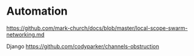 # Automation
https://github.com/mark-church/docs/blob/master/local-scope-swarm-networking.md

Django
https://github.com/codyparker/channels-obstruction

